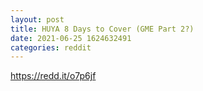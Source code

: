 ```yaml
--- 
layout: post 
title: HUYA 8 Days to Cover (GME Part 2?) 
date: 2021-06-25 1624632491 
categories: reddit 
--- 
```

https://redd.it/o7p6jf
